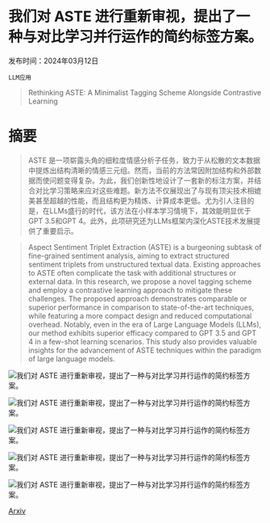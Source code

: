 # 我们对 ASTE 进行重新审视，提出了一种与对比学习并行运作的简约标签方案。

发布时间：2024年03月12日

`LLM应用`

> Rethinking ASTE: A Minimalist Tagging Scheme Alongside Contrastive Learning

# 摘要

> ASTE 是一项崭露头角的细粒度情感分析子任务，致力于从松散的文本数据中提炼出结构清晰的情感三元组。然而，当前的方法常因附加结构和外部数据而使问题变得复杂。为此，我们创新性地设计了一套新的标注方案，并结合对比学习策略来应对这些难题。新方法不仅展现出了与现有顶尖技术相媲美甚至超越的性能，而且结构更为精炼、计算成本更低。尤为引人注目的是，在LLMs盛行的时代，该方法在小样本学习情境下，其效能明显优于GPT 3.5和GPT 4。此外，此项研究还为LLMs框架内深化ASTE技术发展提供了重要启示。

> Aspect Sentiment Triplet Extraction (ASTE) is a burgeoning subtask of fine-grained sentiment analysis, aiming to extract structured sentiment triplets from unstructured textual data. Existing approaches to ASTE often complicate the task with additional structures or external data. In this research, we propose a novel tagging scheme and employ a contrastive learning approach to mitigate these challenges. The proposed approach demonstrates comparable or superior performance in comparison to state-of-the-art techniques, while featuring a more compact design and reduced computational overhead. Notably, even in the era of Large Language Models (LLMs), our method exhibits superior efficacy compared to GPT 3.5 and GPT 4 in a few-shot learning scenarios. This study also provides valuable insights for the advancement of ASTE techniques within the paradigm of large language models.

![我们对 ASTE 进行重新审视，提出了一种与对比学习并行运作的简约标签方案。](../../../paper_images/2403.07342/x1.png)

![我们对 ASTE 进行重新审视，提出了一种与对比学习并行运作的简约标签方案。](../../../paper_images/2403.07342/x2.png)

![我们对 ASTE 进行重新审视，提出了一种与对比学习并行运作的简约标签方案。](../../../paper_images/2403.07342/x3.png)

![我们对 ASTE 进行重新审视，提出了一种与对比学习并行运作的简约标签方案。](../../../paper_images/2403.07342/x4.png)

![我们对 ASTE 进行重新审视，提出了一种与对比学习并行运作的简约标签方案。](../../../paper_images/2403.07342/x5.png)

[Arxiv](https://arxiv.org/abs/2403.07342)